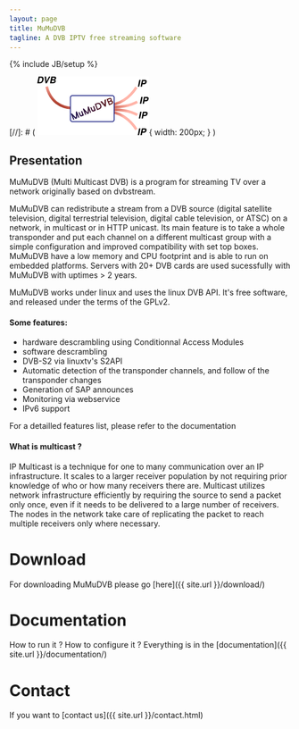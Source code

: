 ```yaml
---
layout: page
title: MuMuDVB
tagline: A DVB IPTV free streaming software
---
```

{% include JB/setup %}

[//]: # ( ![My helpful screenshot](logo.png){ width: 200px; } )


## Presentation

MuMuDVB (Multi Multicast DVB) is a program for streaming TV over a network originally based on dvbstream.

MuMuDVB can redistribute a stream from a DVB source (digital satellite television, digital terrestrial television, digital cable television, or ATSC) on a network, in multicast or in HTTP unicast. Its main feature is to take a whole transponder and put each channel on a different multicast group with a simple configuration and improved compatibility with set top boxes. MuMuDVB have a low memory and CPU footprint and is able to run on embedded platforms. Servers with 20+ DVB cards are used sucessfully with MuMuDVB with uptimes > 2 years.

MuMuDVB works under linux and uses the linux DVB API. It's free software, and released under the terms of the GPLv2.

#### Some features:

* hardware descrambling using Conditionnal Access Modules
* software descrambling
* DVB-S2 via linuxtv's S2API
* Automatic detection of the transponder channels, and follow of the transponder changes
* Generation of SAP announces
* Monitoring via webservice
* IPv6 support

For a detailled features list, please refer to the documentation

#### What is multicast ?

IP Multicast is a technique for one to many communication over an IP infrastructure. It scales to a larger receiver population by not requiring prior knowledge of who or how many receivers there are. Multicast utilizes network infrastructure efficiently by requiring the source to send a packet only once, even if it needs to be delivered to a large number of receivers. The nodes in the network take care of replicating the packet to reach multiple receivers only where necessary.

# Download

For downloading MuMuDVB please go [here]({{ site.url }}/download/)

# Documentation

How to run it ? How to configure it ? Everything is in the [documentation]({{ site.url }}/documentation/)


# Contact

If you want to [contact us]({{ site.url }}/contact.html)

